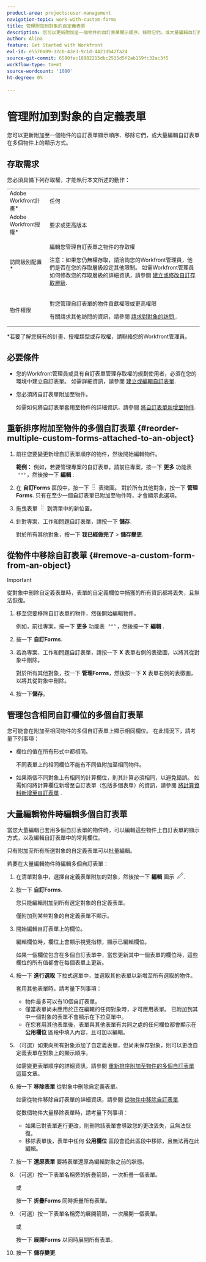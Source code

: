 ```yaml
---
product-area: projects;user-management
navigation-topic: work-with-custom-forms
title: 管理附加到對象的自定義表單
description: 您可以更新附加至一個物件的自訂表單顯示順序、移除它們，或大量編輯自訂表單在多個物件上的顯示方式。
author: Alina
feature: Get Started with Workfront
exl-id: e5570a09-32cb-43e3-9c1d-4421db42fa24
source-git-commit: 6580fec18982215dbc2535d5f2ab159fc32ac3f5
workflow-type: tm+mt
source-wordcount: '1080'
ht-degree: 0%

---
```


# 管理附加到對象的自定義表單

您可以更新附加至一個物件的自訂表單顯示順序、移除它們，或大量編輯自訂表單在多個物件上的顯示方式。

## 存取需求

您必須具備下列存取權，才能執行本文所述的動作：

<table style="table-layout:auto"> 
 <col> 
 <col> 
 <tbody> 
  <tr> 
   <td role="rowheader">Adobe Workfront計畫*</td> 
   <td> <p>任何 </p> </td> 
  </tr> 
  <tr> 
   <td role="rowheader">Adobe Workfront授權*</td> 
   <td> <p>要求或更高版本</p> </td> 
  </tr> 
  <tr> 
   <td role="rowheader">訪問級別配置*</td> 
   <td> <p>編輯您管理自訂表單之物件的存取權</p> <p>注意：如果您仍無權存取，請洽詢您的Workfront管理員，他們是否在您的存取層級設定其他限制。 如需Workfront管理員如何修改您的存取層級的詳細資訊，請參閱 <a href="../../administration-and-setup/add-users/configure-and-grant-access/create-modify-access-levels.md" class="MCXref xref">建立或修改自訂存取層級</a>.</p> </td> 
  </tr> 
  <tr> 
   <td role="rowheader">物件權限</td> 
   <td> <p>對您管理自訂表單的物件貢獻權限或更高權限</p> <p>有關請求其他訪問的資訊，請參閱 <a href="../../workfront-basics/grant-and-request-access-to-objects/request-access.md" class="MCXref xref">請求對對象的訪問 </a>.</p> </td> 
  </tr> 
 </tbody> 
</table>

&#42;若要了解您擁有的計畫、授權類型或存取權，請聯絡您的Workfront管理員。

## 必要條件

* 您的Workfront管理員或具有自訂表單管理存取權的規劃使用者，必須在您的環境中建立自訂表單。 如需詳細資訊，請參閱 [建立或編輯自訂表單](../../administration-and-setup/customize-workfront/create-manage-custom-forms/create-or-edit-a-custom-form.md).
* 您必須將自訂表單附加至物件。

   如需如何將自訂表單套用至物件的詳細資訊，請參閱 [將自訂表單新增至物件](../../workfront-basics/work-with-custom-forms/add-a-custom-form-to-an-object.md).

## 重新排序附加至物件的多個自訂表單 {#reorder-multiple-custom-forms-attached-to-an-object}

1. 前往您要變更新增自訂表單順序的物件，然後開始編輯物件。

   **範例：** 例如，若要管理專案的自訂表單，請前往專案，按一下 **更多** 功能表 ![](assets/more-icon.png)，然後按一下 **編輯** .

1. 在 **自訂Forms** 區段中，按一下 ![](assets/move-icon---dots.png) 表徵圖。 對於所有其他對象，按一下 **管理Forms**. 只有在至少一個自訂表單已附加至物件時，才會顯示此選項。
1. 拖曳表單 ![](assets/move-icon---dots.png) 到清單中的新位置。
1. 針對專案、工作和問題自訂表單，請按一下 **儲存**.

   對於所有其他對象，按一下 **我已經做完了** > **儲存變更**.

## 從物件中移除自訂表單 {#remove-a-custom-form-from-an-object}

>[!IMPORTANT]
>
>從對象中刪除自定義表單時，表單的自定義欄位中捕獲的所有資訊都將丟失，且無法恢復。

1. 移至您要移除自訂表單的物件，然後開始編輯物件。

   例如，前往專案，按一下 **更多** 功能表 ![](assets/more-icon.png)，然後按一下 **編輯** .

1. 按一下 **自訂Forms**.
1. 若為專案、工作和問題自訂表單，請按一下 **X** 表單右側的表徵圖，以將其從對象中刪除。

   對於所有其他對象，按一下 **管理Forms**，然後按一下 **X** 表單右側的表徵圖，以將其從對象中刪除。

1. 按一下&#x200B;**儲存**。

## 管理包含相同自訂欄位的多個自訂表單

您可能會在附加至相同物件的多個自訂表單上顯示相同欄位。 在此情況下，請考量下列事項：

* 欄位的值在所有形式中都相同。

   不同表單上的相同欄位不能有不同值附加至相同物件。

* 如果兩個不同對象上有相同的計算欄位，則其計算必須相同，以避免錯誤。 如需如何將計算欄位新增至自訂表單（包括多個表單）的資訊，請參閱 [將計算資料新增至自訂表單](../../administration-and-setup/customize-workfront/create-manage-custom-forms/add-calculated-data-to-custom-form.md) .

## 大量編輯物件時編輯多個自訂表單

<!--
<p data-mc-conditions="QuicksilverOrClassic.Draft mode">(NOTE: this section will need to be edited when the bulk Edit box is released to NWE; add some screen shots for NWE) </p>
-->

當您大量編輯已套用多個自訂表單的物件時，可以編輯這些物件上自訂表單的顯示方式，以及編輯自訂表單中的常見欄位。

只有附加至所有所選對象的自定義表單可以批量編輯。

若要在大量編輯物件時編輯多個自訂表單：

1. 在清單對象中，選擇自定義表單附加的對象，然後按一下 **編輯** 圖示 ![](assets/edit-icon.png).
1. 按一下 **自訂Forms**.

   您只能編輯附加到所有選定對象的自定義表單。

   僅附加到某些對象的自定義表單不顯示。

1. 開始編輯自訂表單上的欄位。

   編輯欄位時，欄位上會顯示視覺指標，顯示已編輯欄位。

   如果一個欄位包含在多個自訂表單中，當您更新其中一個表單的欄位時，這些欄位的所有值都會在每個表單上更新。

1. 按一下 **進行選取** 下拉式選單中，並選取其他表單以新增至所有選取的物件。

   套用其他表單時，請考量下列事項：

   * 物件最多可以有10個自訂表單。
   * 僅當表單尚未應用於正在編輯的任何對象時，才可應用表單。 已附加到其中一個對象的表單不會顯示在下拉菜單中。
   * 在您套用其他表單後，表單與其他表單有共同之處的任何欄位都會顯示在 **公用欄位** 區段中填入內容，且可加以編輯。

1. （可選）如果向所有對象添加了自定義表單，但尚未保存對象，則可以更改自定義表單在對象上的顯示順序。

   如需變更表單順序的詳細資訊，請參閱 [重新排序附加至物件的多個自訂表單](#reorder-multiple-custom-forms-attached-to-an-object) 這篇文章。

1. 按一下 **移除表單** 從對象中刪除自定義表單。

   如需從物件移除自訂表單的詳細資訊，請參閱 [從物件中移除自訂表單](#remove-a-custom-form-from-an-object).

   從數個物件大量移除表單時，請考量下列事項：

   * 如果已對表單進行更改，則刪除該表單會導致您的更改丟失，且無法恢復。
   * 移除表單後，表單中任何 **公用欄位** 區段會從此區段中移除，且無法再在此編輯。

1. 按一下 **還原表單** 要將表單還原為編輯對象之前的狀態。
1. （可選）按一下表單名稱旁的折疊箭頭，一次折疊一個表單。

   或

   按一下 **折疊Forms** 同時折疊所有表單。

1. （可選）按一下表單名稱旁的展開箭頭，一次展開一個表單。

   或

   按一下 **展開Forms** 以同時展開所有表單。 

1. 按一下 **儲存變更**.
